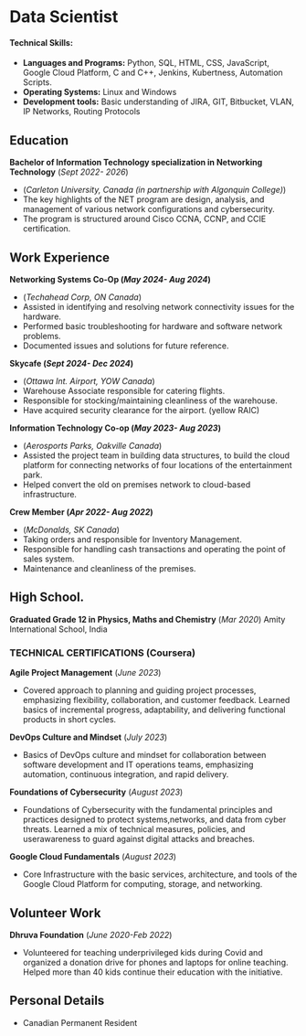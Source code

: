 # Data Scientist

#### Technical Skills: 
- **Languages and Programs:** Python, SQL, HTML, CSS, JavaScript, Google Cloud Platform, C and C++, Jenkins, Kubertness, Automation Scripts.
- **Operating Systems:** Linux and Windows
- **Development tools:** Basic understanding of JIRA, GIT, Bitbucket, VLAN, IP Networks, Routing Protocols

## Education
**Bachelor of Information Technology specialization in Networking Technology**  (_Sept 2022- 2026_)
- (_Carleton University, Canada (in partnership with Algonquin College)_)
- The key highlights of the NET program are design, analysis, and management of various network configurations and cybersecurity.
- The program is structured around Cisco CCNA, CCNP, and CCIE certification.

## Work Experience
**Networking Systems Co-Op  (_May 2024- Aug 2024_)**
- (_Techahead Corp, ON Canada_)
- Assisted in identifying and resolving network connectivity issues for the hardware.
- Performed basic troubleshooting for hardware and software network problems.
-  Documented issues and solutions for future reference.

**Skycafe (_Sept 2024- Dec 2024_)**
- (_Ottawa Int. Airport, YOW Canada_)
- Warehouse Associate responsible for catering flights.
- Responsible for stocking/maintaining cleanliness of the warehouse.
- Have acquired security clearance for the airport. (yellow RAIC)

**Information Technology Co-op (_May 2023- Aug 2023_)**
- (_Aerosports Parks, Oakville Canada_)
- Assisted the project team in building data structures, to build the cloud platform for
connecting networks of four locations of the entertainment park.
- Helped convert the old on premises network to cloud-based infrastructure.

**Crew Member (_Apr 2022- Aug 2022_)**
- (_McDonalds, SK Canada_)
- Taking orders and responsible for Inventory Management.
- Responsible for handling cash transactions and operating the point of sales system.
- Maintenance and cleanliness of the premises.

## High School.
**Graduated Grade 12 in Physics, Maths and Chemistry**   (_Mar 2020_)
Amity International School, India


### TECHNICAL CERTIFICATIONS (Coursera)
**Agile Project Management**  (_June 2023_)
- Covered approach to planning and guiding project processes, emphasizing flexibility, collaboration, and customer feedback. Learned basics of incremental progress, adaptability, and delivering functional products in short cycles.

**DevOps Culture and Mindset**   (_July 2023_)
- Basics of DevOps culture and mindset for collaboration between software development and IT operations teams, emphasizing automation, continuous integration, and rapid delivery.

**Foundations of Cybersecurity**   (_August 2023_)
- Foundations of Cybersecurity with the fundamental principles and practices designed to protect systems,networks, and data from cyber threats. Learned a mix of technical measures, policies, and userawareness to guard against digital attacks and breaches.

**Google Cloud Fundamentals**  (_August 2023_)
- Core Infrastructure with the basic services, architecture, and tools of the Google Cloud Platform for computing, storage, and networking.


## Volunteer Work
**Dhruva Foundation**  (_June 2020-Feb 2022_)
- Volunteered for teaching underprivileged kids during Covid and organized a donation drive for phones and laptops for online teaching. Helped more than 40 kids continue their education with the initiative.

## Personal Details
- Canadian Permanent Resident

